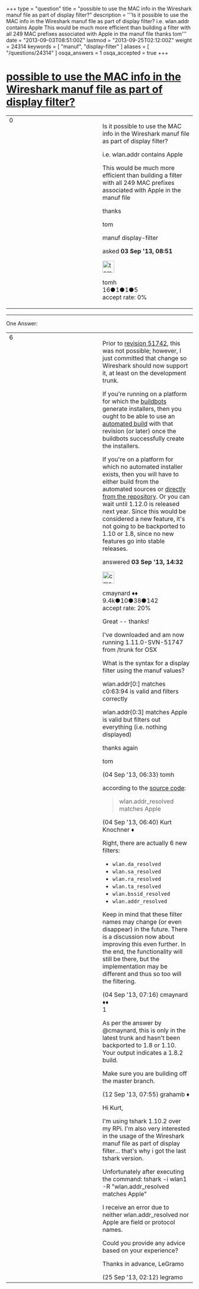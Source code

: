 +++
type = "question"
title = "possible to use the MAC info in the Wireshark manuf file as part of display filter?"
description = '''Is it possible to use the MAC info in the Wireshark manuf file as part of display filter?  i.e. wlan.addr contains Apple This would be much more efficient than building a filter with all 249 MAC prefixes associated with Apple in the manuf file thanks tom'''
date = "2013-09-03T08:51:00Z"
lastmod = "2013-09-25T02:12:00Z"
weight = 24314
keywords = [ "manuf", "display-filter" ]
aliases = [ "/questions/24314" ]
osqa_answers = 1
osqa_accepted = true
+++

<div class="headNormal">

# [possible to use the MAC info in the Wireshark manuf file as part of display filter?](/questions/24314/possible-to-use-the-mac-info-in-the-wireshark-manuf-file-as-part-of-display-filter)

</div>

<div id="main-body">

<div id="askform">

<table id="question-table" style="width:100%;"><colgroup><col style="width: 50%" /><col style="width: 50%" /></colgroup><tbody><tr class="odd"><td style="width: 30px; vertical-align: top"><div class="vote-buttons"><span id="post-24314-upvote" class="ajax-command post-vote up" rel="nofollow" title="I like this post (click again to cancel)"> </span><div id="post-24314-score" class="post-score" title="current number of votes">0</div><span id="post-24314-downvote" class="ajax-command post-vote down" rel="nofollow" title="I dont like this post (click again to cancel)"> </span> <span id="favorite-mark" class="ajax-command favorite-mark" rel="nofollow" title="mark/unmark this question as favorite (click again to cancel)"> </span><div id="favorite-count" class="favorite-count"></div></div></td><td><div id="item-right"><div class="question-body"><p>Is it possible to use the MAC info in the Wireshark manuf file as part of display filter?</p><p>i.e. wlan.addr contains Apple</p><p>This would be much more efficient than building a filter with all 249 MAC prefixes associated with Apple in the manuf file</p><p>thanks</p><p>tom</p></div><div id="question-tags" class="tags-container tags"><span class="post-tag tag-link-manuf" rel="tag" title="see questions tagged &#39;manuf&#39;">manuf</span> <span class="post-tag tag-link-display-filter" rel="tag" title="see questions tagged &#39;display-filter&#39;">display-filter</span></div><div id="question-controls" class="post-controls"></div><div class="post-update-info-container"><div class="post-update-info post-update-info-user"><p>asked <strong>03 Sep '13, 08:51</strong></p><img src="https://secure.gravatar.com/avatar/038f7b79a1448cc73dcc75b47e7d8371?s=32&amp;d=identicon&amp;r=g" class="gravatar" width="32" height="32" alt="tomh&#39;s gravatar image" /><p><span>tomh</span><br />
<span class="score" title="16 reputation points">16</span><span title="1 badges"><span class="badge1">●</span><span class="badgecount">1</span></span><span title="1 badges"><span class="silver">●</span><span class="badgecount">1</span></span><span title="5 badges"><span class="bronze">●</span><span class="badgecount">5</span></span><br />
<span class="accept_rate" title="Rate of the user&#39;s accepted answers">accept rate:</span> <span title="tomh has no accepted answers">0%</span></p></div></div><div id="comments-container-24314" class="comments-container"></div><div id="comment-tools-24314" class="comment-tools"></div><div class="clear"></div><div id="comment-24314-form-container" class="comment-form-container"></div><div class="clear"></div></div></td></tr></tbody></table>

------------------------------------------------------------------------

<div class="tabBar">

<span id="sort-top"></span>

<div class="headQuestions">

One Answer:

</div>

</div>

<span id="24317"></span>

<div id="answer-container-24317" class="answer accepted-answer">

<table style="width:100%;"><colgroup><col style="width: 50%" /><col style="width: 50%" /></colgroup><tbody><tr class="odd"><td style="width: 30px; vertical-align: top"><div class="vote-buttons"><span id="post-24317-upvote" class="ajax-command post-vote up" rel="nofollow" title="I like this post (click again to cancel)"> </span><div id="post-24317-score" class="post-score" title="current number of votes">6</div><span id="post-24317-downvote" class="ajax-command post-vote down" rel="nofollow" title="I dont like this post (click again to cancel)"> </span> <span class="accept-answer on" rel="nofollow" title="tomh has selected this answer as the correct answer"> </span></div></td><td><div class="item-right"><div class="answer-body"><p>Prior to <a href="http://anonsvn.wireshark.org/viewvc?revision=51742&amp;view=revision">revision 51742</a>, this was not possible; however, I just committed that change so Wireshark should now support it, at least on the development trunk.</p><p>If you're running on a platform for which the <a href="http://buildbot.wireshark.org/trunk/waterfall">buildbots</a> generate installers, then you ought to be able to use an <a href="http://www.wireshark.org/download/automated/">automated build</a> with that revision (or later) once the buildbots successfully create the installers.</p><p>If you're on a platform for which no automated installer exists, then you will have to either build from the automated sources or <a href="http://www.wireshark.org/develop.html">directly from the repository</a>. Or you can wait until 1.12.0 is released next year. Since this would be considered a new feature, it's not going to be backported to 1.10 or 1.8, since no new features go into stable releases.</p></div><div class="answer-controls post-controls"></div><div class="post-update-info-container"><div class="post-update-info post-update-info-user"><p>answered <strong>03 Sep '13, 14:32</strong></p><img src="https://secure.gravatar.com/avatar/55158e2322c4e365a5e0a4a0ac3fbcef?s=32&amp;d=identicon&amp;r=g" class="gravatar" width="32" height="32" alt="cmaynard&#39;s gravatar image" /><p><span>cmaynard ♦♦</span><br />
<span class="score" title="9361 reputation points"><span>9.4k</span></span><span title="10 badges"><span class="badge1">●</span><span class="badgecount">10</span></span><span title="38 badges"><span class="silver">●</span><span class="badgecount">38</span></span><span title="142 badges"><span class="bronze">●</span><span class="badgecount">142</span></span><br />
<span class="accept_rate" title="Rate of the user&#39;s accepted answers">accept rate:</span> <span title="cmaynard has 108 accepted answers">20%</span></p></div></div><div id="comments-container-24317" class="comments-container"><span id="24345"></span><div id="comment-24345" class="comment"><div id="post-24345-score" class="comment-score"></div><div class="comment-text"><p>Great -- thanks!</p><p>I've downloaded and am now running 1.11.0-SVN-51747 from /trunk for OSX</p><p>What is the syntax for a display filter using the manuf values?</p><p>wlan.addr[0:] matches c0:63:94 is valid and filters correctly</p><p>wlan.addr{0:3] matches Apple is valid but filters out everything (i.e. nothing displayed)</p><p>thanks again</p><p>tom</p></div><div id="comment-24345-info" class="comment-info"><span class="comment-age">(04 Sep '13, 06:33)</span> <span class="comment-user userinfo">tomh</span></div></div><span id="24347"></span><div id="comment-24347" class="comment"><div id="post-24347-score" class="comment-score"></div><div class="comment-text"><p>according to the <a href="http://anonsvn.wireshark.org/viewvc/trunk/epan/dissectors/packet-ieee80211.c?r1=51742&amp;r2=51741&amp;pathrev=51742">source code</a>:</p><blockquote><p>wlan.addr_resolved matches Apple</p></blockquote></div><div id="comment-24347-info" class="comment-info"><span class="comment-age">(04 Sep '13, 06:40)</span> <span class="comment-user userinfo">Kurt Knochner ♦</span></div></div><span id="24350"></span><div id="comment-24350" class="comment"><div id="post-24350-score" class="comment-score"></div><div class="comment-text"><p>Right, there are actually 6 new filters:</p><ul><li><code>wlan.da_resolved</code></li><li><code>wlan.sa_resolved</code></li><li><code>wlan.ra_resolved</code></li><li><code>wlan.ta_resolved</code></li><li><code>wlan.bssid_resolved</code></li><li><code>wlan.addr_resolved</code></li></ul><p>Keep in mind that these filter names may change (or even disappear) in the future. There is a discussion now about improving this even further. In the end, the functionality will still be there, but the implementation may be different and thus so too will the filtering.</p></div><div id="comment-24350-info" class="comment-info"><span class="comment-age">(04 Sep '13, 07:16)</span> <span class="comment-user userinfo">cmaynard ♦♦</span></div></div><span id="24608"></span><div id="comment-24608" class="comment"><div id="post-24608-score" class="comment-score">1</div><div class="comment-text"><p>As per the answer by <span>@cmaynard</span>, this is only in the latest trunk and hasn't been backported to 1.8 or 1.10. Your output indicates a 1.8.2 build.</p><p>Make sure you are building off the master branch.</p></div><div id="comment-24608-info" class="comment-info"><span class="comment-age">(12 Sep '13, 07:55)</span> <span class="comment-user userinfo">grahamb ♦</span></div></div><span id="25192"></span><div id="comment-25192" class="comment"><div id="post-25192-score" class="comment-score"></div><div class="comment-text"><p>Hi Kurt,</p><p>I'm using tshark 1.10.2 over my RPi. I'm also very interested in the usage of the Wireshark manuf file as part of display filter... that's why i got the last tshark version.</p><p>Unfortunately after executing the command: tshark -i wlan1 -R "wlan.addr_resolved matches Apple"</p><p>I receive an error due to neither wlan.addr_resolved nor Apple are field or protocol names.</p><p>Could you provide any advice based on your experience?</p><p>Thanks in advance, LeGramo</p></div><div id="comment-25192-info" class="comment-info"><span class="comment-age">(25 Sep '13, 02:12)</span> <span class="comment-user userinfo">legramo</span></div></div></div><div id="comment-tools-24317" class="comment-tools"></div><div class="clear"></div><div id="comment-24317-form-container" class="comment-form-container"></div><div class="clear"></div></div></td></tr></tbody></table>

</div>

<div class="paginator-container-left">

</div>

</div>

</div>

